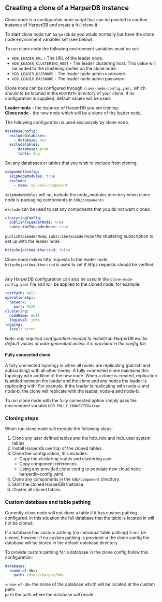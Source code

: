 ## Creating a clone of a HarperDB instance

Clone node is a configurable node script that can be pointed to another instance of HarperDB and create a full clone it.

To start clone node run `harperdb` as you would normally but have the clone node environment variables set (see below).

To run clone node the following environment variables must be set:
* `HDB_LEADER_URL` - The URL of the leader node.
* `HDB_LEADER_CLUSTERING_HOST` - The leader clustering host. This value will be added to the clustering routes on the clone node.
* `HDB_LEADER_USERNAME` - The leader node admin username.
* `HDB_LEADER_PASSWORD` - The leader node admin password.

Clone node can be configured through `clone-node-config.yaml`, which should to be located in the `ROOTPATH` directory of your clone.
If no configuration is supplied, default values will be used.

**Leader node** - the instance of HarperDB you are cloning.<br>
**Clone node** - the new node which will be a clone of the leader node.

The following configuration is used exclusively by clone node.

```yaml
databaseConfig:
  excludeDatabases:
    - database: dev
  excludeTables:
    - database: prod
      table: dog
```
Set any databases or tables that you wish to exclude from cloning.

```yaml
componentConfig:
  skipNodeModules: true
  exclude:
    - name: my-cool-component
```
`skipNodeModules` will not include the node_modules directory when clone node is packaging components in `hdb/components`<br>

`exclude` can be used to set any components that you do not want cloned.

```yaml
clusteringConfig:
  publishToLeaderNode: true
  subscribeToLeaderNode: true
```
`publishToLeaderNode`, `subscribeToLeaderNode` the clustering subscription to set up with the leader node.

```yaml
httpsRejectUnauthorized: false
```
Clone node makes http requests to the leader node, `httpsRejectUnauthorized` is used to set if https requests should be verified.<br><br>

Any HarperDB configuration can also be used in the `clone-node-config.yaml` file and will be applied to the cloned node, for example:
```yaml
rootPath: null
operationsApi:
  network:
    port: 9925
clustering:
  nodeName: null
  logLevel: info
logging:
  level: error
```

*Note: any required configuration needed to install/run HarperDB will be default values or auto-generated unless it is provided in the config file.*

#### Fully connected clone
A fully connected topology is when all nodes are replicating (publish and subscribing) with all other nodes.
A fully connected clone maintains this topology with addition of the new node. When a clone is created,
replication is added between the leader and the clone and any nodes the leader is replicating with.
For example, if the leader is replicating with node-a and node-b, the clone will replicate with the leader,
node-a and node-b.<br>

To run clone node with the fully connected option simply pass the environment variable `HDB_FULLY_CONNECTED=true`

### Cloning steps

When run clone node will execute the following steps:
1. Clone any user defined tables and the hdb_role and hdb_user system tables.
2. Install Harperdb overtop of the cloned tables.
3. Clone the configuration, this includes:
    * Copy the clustering routes and clustering user.
    * Copy component references.
    * Using any provided clone config to populate new cloud node harperdb-config.yaml
4. Clone any components in the `hdb/component` directory.
5. Start the cloned HarperDB Instance.
6. Cluster all cloned tables.

### Custom database and table pathing
Currently clone node will not clone a table if it has custom pathing configured. In this situation the full database that the table is
located in will not be cloned.

If a database has custom pathing (no individual table pathing) it will be cloned, however if no custom pathing is provided in the clone
config the database will be stored in the default database directory.

To provide custom pathing for a database in the clone config follow this configuration:

```yaml
databases: 
  <name-of-db>:
    path: /Users/harper/hdb
```
`<name-of-db>` the name of the database which will be located at the custom path. <br>
`path` the path where the database will reside.